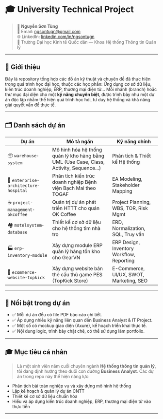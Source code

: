 # 🎓 University Technical Project

> 👤 **Nguyễn Sơn Tùng**  
> 📧 Email: ngsontugn@gmail.com  
> 🌐 LinkedIn: [linkedin.com/in/ngsontugn](https://linkedin.com/in/ngsontugn)  
> 🏫 Trường Đại học Kinh tế Quốc dân — Khoa Hệ thống Thông tin Quản lý  

---

## 📌 Giới thiệu

Đây là repository tổng hợp các đồ án kỹ thuật và chuyên đề đã thực hiện trong quá trình học đại học, thuộc các học phần: Ứng dụng cơ sở dữ liệu, kiến trúc doanh nghiệp, ERP, thương mại điện tử... Mỗi nhánh (branch) hoặc thư mục đại diện cho một **kỹ năng chuyên biệt**, được trình bày như một dự án độc lập nhằm thể hiện quá trình học hỏi, tư duy hệ thống và khả năng giải quyết vấn đề thực tế.

---

## 🗂️ Danh sách dự án

| Dự án | Mô tả ngắn | Kỹ năng chính |
|------|------------|----------------|
| 📦 `warehouse-system` | Mô hình hóa hệ thống quản lý kho hàng bằng UML (Use Case, Class, Activity, Sequence...) | Phân tích & Thiết kế Hệ thống |
| 🏥 `enterprise-architecture-hospital` | Phân tích kiến trúc doanh nghiệp Bệnh viện Bạch Mai theo TOGAF | EA Modeling, Stakeholder Mapping |
| ☕ `project-management-okcoffee` | Quản trị dự án phát triển HTTT cho quán OK Coffee | Project Planning, WBS, TOR, Risk Mgmt |
| 🏘️ `motelsystem-database` | Thiết kế cơ sở dữ liệu cho hệ thống tìm nhà trọ | ERD, Normalization, SQL, Truy vấn |
| 🏭 `erp-inventory-module` | Xây dựng module ERP quản lý hàng tồn kho cho GearVN | ERP Design, Inventory Workflow, Reporting |
| 🛒 `ecommerce-website-topkick` | Xây dựng website bán thẻ cầu thủ game PES (TopKick Store) | E-Commerce, UI/UX, SWOT, Marketing, SEO |

---

## 🌟 Nổi bật trong dự án

- ✅ Mỗi dự án đều có file PDF báo cáo chi tiết.
- ✅ Áp dụng nhiều kỹ năng liên quan đến Business Analyst & IT Project.
- ✅ Một số có mockup giao diện (Axure), kế hoạch triển khai thực tế.
- ✅ Nội dung logic, trình bày chặt chẽ, có thể sử dụng làm portfolio.
---

## 🎓 Mục tiêu cá nhân

> Là một sinh viên năm cuối chuyên ngành **Hệ thống thông tin quản lý**, tôi đang định hướng theo đuổi con đường **Business Analyst**. Các dự án trong repo này thể hiện năng lực:
- Phân tích bài toán nghiệp vụ và xây dựng mô hình hệ thống
- Lập kế hoạch & quản lý dự án CNTT
- Thiết kế cơ sở dữ liệu chuẩn hóa
- Hiểu và áp dụng kiến trúc doanh nghiệp, ERP, thương mại điện tử vào thực tiễn

---
